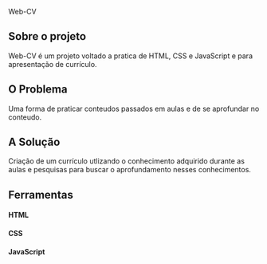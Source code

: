 Web-CV
<h2>Sobre o projeto</h2>
Web-CV é um projeto voltado a pratica de HTML, CSS e JavaScript e para apresentação de currículo.
<h2>O Problema</h2>
Uma forma de praticar conteudos passados em aulas e de se aprofundar no conteudo.
<h2>A Solução</h2>
Criação de um currículo utlizando o conhecimento adquirido durante as aulas e pesquisas para buscar o aprofundamento nesses conhecimentos.
<h2>Ferramentas</h2>
 <h4>HTML</h4>
 <h4>CSS</h4>
 <h4>JavaScript</h4>
